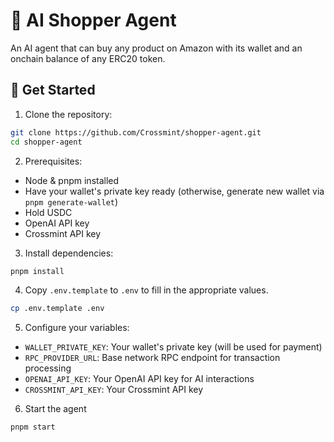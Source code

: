 # 🤖 AI Shopper Agent

An AI agent that can buy any product on Amazon with its wallet and an onchain balance of any ERC20 token.

## 🚀 Get Started

1. Clone the repository:

```bash
git clone https://github.com/Crossmint/shopper-agent.git
cd shopper-agent
```

2. Prerequisites:

- Node & pnpm installed
- Have your wallet's private key ready (otherwise, generate new wallet via `pnpm generate-wallet`)
- Hold USDC
- OpenAI API key
- Crossmint API key 

3. Install dependencies:

```bash
pnpm install
```

4. Copy `.env.template` to `.env` to fill in the appropriate values.

```bash
cp .env.template .env
```

5. Configure your variables:

- `WALLET_PRIVATE_KEY`: Your wallet's private key (will be used for payment)
- `RPC_PROVIDER_URL`: Base network RPC endpoint for transaction processing
- `OPENAI_API_KEY`: Your OpenAI API key for AI interactions
- `CROSSMINT_API_KEY`: Your Crossmint API key 

6. Start the agent 

```bash
pnpm start
```